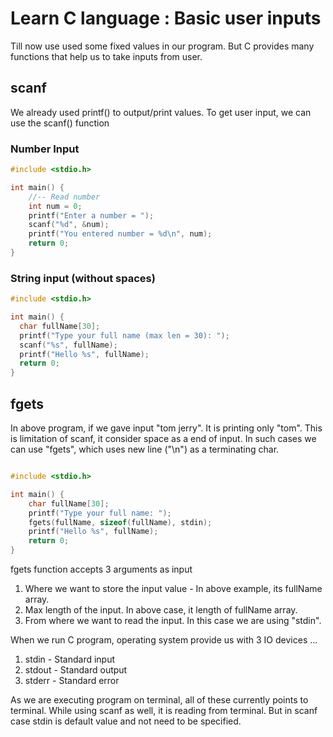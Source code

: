 # Learn C language : Basic user inputs


Till now use used some fixed values in our program. But
C provides many functions that help us to take inputs from user.

## scanf

We already used  printf() to output/print values.
To get user input, we can use the scanf() function

### Number Input
``` c  
#include <stdio.h>

int main() {
    //-- Read number
    int num = 0;
    printf("Enter a number = ");
    scanf("%d", &num);
    printf("You entered number = %d\n", num);
    return 0;
}

```

### String input (without spaces)

``` c 
#include <stdio.h>

int main() {
  char fullName[30];
  printf("Type your full name (max len = 30): ");
  scanf("%s", fullName);
  printf("Hello %s", fullName);
  return 0;
}
```

## fgets

In above program, if we gave input "tom jerry". It is printing
only "tom". This is limitation of scanf, it consider space as a end of input.
In such cases we can use "fgets", which uses new line ("\n") as a terminating char.

``` c 

#include <stdio.h>

int main() {
    char fullName[30];
    printf("Type your full name: ");
    fgets(fullName, sizeof(fullName), stdin);
    printf("Hello %s", fullName);
    return 0;
}
```

fgets function accepts 3 arguments as input
1) Where we want to store the input value - In above example, its fullName array.
2) Max length of the input. In above case, it length of fullName array.
3) From where we want to read the input. In this case we are using "stdin".

When we run C program, operating system provide us with 3 IO devices ...
1) stdin - Standard input
2) stdout - Standard output
3) stderr - Standard error

As we are executing program on terminal, all of these currently points to terminal.
While using scanf as well, it is reading from terminal. But in scanf case stdin is default value and not need 
to be specified.
